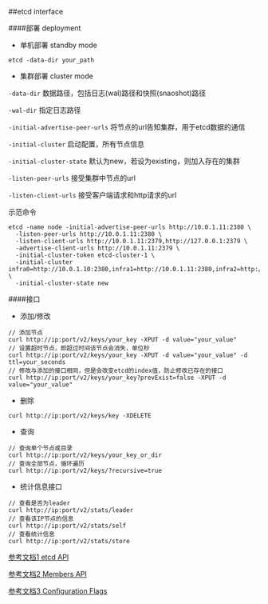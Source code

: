 ##etcd interface

####部署 deployment

- 单机部署 standby mode

```
etcd -data-dir your_path
```

- 集群部署 cluster mode

`-data-dir` 数据路径，包括日志(wal)路径和快照(snaoshot)路径

`-wal-dir` 指定日志路径

`-initial-advertise-peer-urls` 将节点的url告知集群，用于etcd数据的通信

`-initial-cluster` 启动配置，所有节点信息

`-initial-cluster-state` 默认为new，若设为existing，则加入存在的集群

`-listen-peer-urls` 接受集群中节点的url

`-listen-client-urls` 接受客户端请求和http请求的url

示范命令

```
etcd -name node -initial-advertise-peer-urls http://10.0.1.11:2380 \
  -listen-peer-urls http://10.0.1.11:2380 \
  -listen-client-urls http://10.0.1.11:2379,http://127.0.0.1:2379 \
  -advertise-client-urls http://10.0.1.11:2379 \
  -initial-cluster-token etcd-cluster-1 \
  -initial-cluster infra0=http://10.0.1.10:2380,infra1=http://10.0.1.11:2380,infra2=http://10.0.1.12:2380 \
  -initial-cluster-state new
```


####接口

- 添加/修改

```
// 添加节点
curl http://ip:port/v2/keys/your_key -XPUT -d value="your_value" 
// 设置超时节点，即超过时间该节点会消失，单位秒
curl http://ip:port/v2/keys/your_key -XPUT -d value="your_value" -d ttl=your_seconds
// 修改与添加的接口相同，但是会改变etcd的index值，防止修改已存在的接口
curl http://ip:port/v2/keys/your_key?prevExist=false -XPUT -d value="your_value"
```

- 删除

```
curl http://ip:port/v2/keys/key -XDELETE
```

- 查询

```
// 查询单个节点或目录
curl http://ip:port/v2/keys/your_key_or_dir
// 查询全部节点，循环遍历
curl http://ip:port/v2/keys/?recursive=true
```

- 统计信息接口

```
// 查看是否为leader
curl http://ip:port/v2/stats/leader
// 查看该IP节点的信息
curl http://ip:port/v2/stats/self
// 查看统计信息
curl http://ip:port/v2/stats/store
```


[参考文档1 etcd API](https://coreos.com/etcd/docs/latest/api.html#running-a-single-machine-cluster)

[参考文档2 Members API](https://coreos.com/etcd/docs/latest/other_apis.html)

[参考文档3 Configuration Flags](https://coreos.com/etcd/docs/latest/configuration.html)
